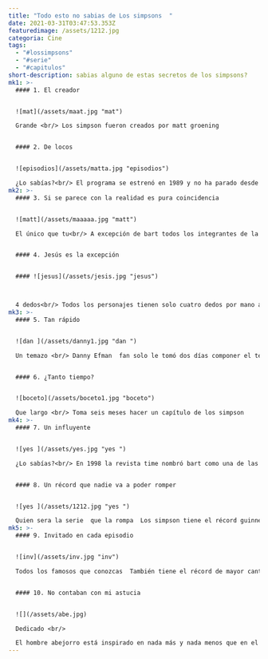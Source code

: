 ```yaml
---
title: "Todo esto no sabias de Los simpsons  "
date: 2021-03-31T03:47:53.353Z
featuredimage: /assets/1212.jpg
categoria: Cine
tags:
  - "#lossimpsons"
  - "#serie"
  - "#capitulos"
short-description: sabias alguno de estas secretos de los simpsons?
mk1: >-
  #### 1. El creador


  ![mat](/assets/maat.jpg "mat")

  Grande <br/> Los simpson fueron creados por matt groening


  #### 2. De locos


  ![episodios](/assets/matta.jpg "episodios")

  ¿Lo sabías?<br/> El programa se estrenó en 1989 y no ha parado desde entonces contando hasta el momento con 28 temporadas
mk2: >-
  #### 3. Si se parece con la realidad es pura coincidencia


  ![matt](/assets/maaaaa.jpg "matt")

  El único que tu<br/> A excepción de bart todos los integrantes de la familia se llaman igual que los familiares de matt groening


  #### 4. Jesús es la excepción


  #### ![jesus](/assets/jesis.jpg "jesus")



  4 dedos<br/> Todos los personajes tienen solo cuatro dedos por mano a excepción de dios que tiene cinco
mk3: >-
  #### 5. Tan rápido


  ![dan ](/assets/danny1.jpg "dan ")

  Un temazo <br/> Danny Efman  fan solo le tomó dos días componer el tema de introducción de la serie


  #### 6. ¿Tanto tiempo?


  ![boceto](/assets/boceto1.jpg "boceto")

  Que largo <br/> Toma seis meses hacer un capítulo de los simpson
mk4: >-
  #### 7. Un influyente


  ![yes ](/assets/yes.jpg "yes ")

  ¿Lo sabías?<br/> En 1998 la revista time nombró bart como una de las figuras más influyentes del siglo 20


  #### 8. Un récord que nadie va a poder romper


  ![yes ](/assets/1212.jpg "yes ")

  Quien sera la serie  que la rompa  Los simpson tiene el récord guinness de la serie animada más longeva
mk5: >-
  #### 9. Invitado en cada episodio


  ![inv](/assets/inv.jpg "inv")

  Todos los famosos que conozcas  También tiene el récord de mayor cantidad de estrellas invitadas en aparecer en una sola serie de televisión


  #### 10. No contaban con mi astucia


  ![](/assets/abe.jpg)

  Dedicado <br/>

  El hombre abejorro está inspirado en nada más y nada menos que en el Chapulín Colorado.
---
```

